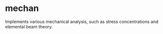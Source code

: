 # mechan
Implements various mechanical analysis, such as stress concentrations and elemental beam theory.
